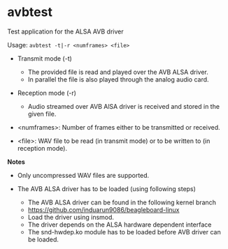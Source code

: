 # avbtest

Test application for the ALSA AVB driver

Usage: `avbtest -t|-r <numframes> <file>`

* Transmit mode (-t)

  * The provided file is read and played over the AVB ALSA driver.
  * In parallel the file is also played through the analog audio card.
   
* Reception mode (-r)

   * Audio streamed over AVB AlSA driver is received and stored in the given file.
    
* \<numframes\>: Number of frames either to be transmitted or received.

* \<file\>: WAV file to be read (in transmit mode) or to be written to (in reception mode).

**Notes** 

* Only uncompressed WAV files are supported. 

* The AVB ALSA driver has to be loaded (using following steps)

   * The AVB ALSA driver can be found in the following kernel branch
   * https://github.com/induarun9086/beagleboard-linux
   * Load the driver using insmod.
   * The driver depends on the ALSA hardware dependent interface
   * The snd-hwdep.ko module has to be loaded before AVB driver can be loaded.

